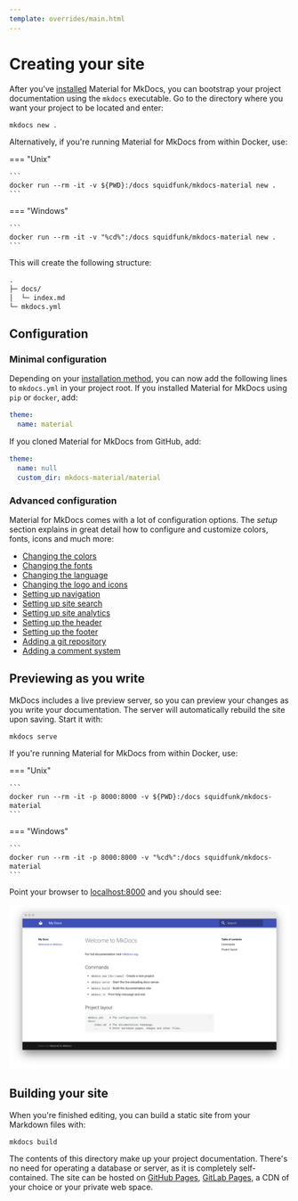 ```yaml
---
template: overrides/main.html
---
```


# Creating your site

After you've [installed][1] Material for MkDocs, you can bootstrap your project 
documentation using the `mkdocs` executable. Go to the directory where you want
your project to be located and enter:

```
mkdocs new .
```

Alternatively, if you're running Material for MkDocs from within Docker, use:

=== "Unix"

    ```
    docker run --rm -it -v ${PWD}:/docs squidfunk/mkdocs-material new .
    ```

=== "Windows"

    ```
    docker run --rm -it -v "%cd%":/docs squidfunk/mkdocs-material new .
    ```

This will create the following structure:

```
.
├─ docs/
│  └─ index.md
└─ mkdocs.yml
```

  [1]: getting-started.md

## Configuration

### Minimal configuration

Depending on your [installation method][2], you can now add the following lines
to `mkdocs.yml` in your project root. If you installed Material for MkDocs using
`pip` or `docker`, add:

``` yaml
theme:
  name: material
```

If you cloned Material for MkDocs from GitHub, add:

``` yaml
theme:
  name: null
  custom_dir: mkdocs-material/material
```

### Advanced configuration

Material for MkDocs comes with a lot of configuration options. The _setup_
section explains in great detail how to configure and customize colors, fonts,
icons and much more:

* [Changing the colors][3]
* [Changing the fonts][4]
* [Changing the language][5]
* [Changing the logo and icons][6]
* [Setting up navigation][7]
* [Setting up site search][8]
* [Setting up site analytics][9]
* [Setting up the header][10]
* [Setting up the footer][11]
* [Adding a git repository][12]
* [Adding a comment system][13]
<!-- * [Adding a landing page][14] -->

  [2]: getting-started.md#installation
  [3]: setup/changing-the-colors.md
  [4]: setup/changing-the-fonts.md
  [5]: setup/changing-the-language.md
  [6]: setup/changing-the-logo-and-icons.md
  [7]: setup/setting-up-navigation.md
  [8]: setup/setting-up-site-search.md
  [9]: setup/setting-up-site-analytics.md
  [10]: setup/setting-up-the-header.md
  [11]: setup/setting-up-the-footer.md
  [12]: setup/adding-a-git-repository.md
  [13]: setup/adding-a-comment-system.md
  <!--[14]: setup/adding-a-landing-page.md-->

## Previewing as you write

MkDocs includes a live preview server, so you can preview your changes as you
write your documentation. The server will automatically rebuild the site upon
saving. Start it with:

```
mkdocs serve
```

If you're running Material for MkDocs from within Docker, use:

=== "Unix"

    ```
    docker run --rm -it -p 8000:8000 -v ${PWD}:/docs squidfunk/mkdocs-material
    ```

=== "Windows"

    ```
    docker run --rm -it -p 8000:8000 -v "%cd%":/docs squidfunk/mkdocs-material
    ```

Point your browser to [localhost:8000][15] and you should see:

[![Creating your site][16]][15]

  [15]: http://localhost:8000
  [16]: assets/screenshots/creating-your-site.png

## Building your site

When you're finished editing, you can build a static site from your Markdown
files with:

```
mkdocs build
```

The contents of this directory make up your project documentation. There's no
need for operating a database or server, as it is completely self-contained.
The site can be hosted on [GitHub Pages][17], [GitLab Pages][18], a CDN of your
choice or your private web space.

  [17]: publishing-your-site.md#github-pages
  [18]: publishing-your-site.md#gitlab-pages
